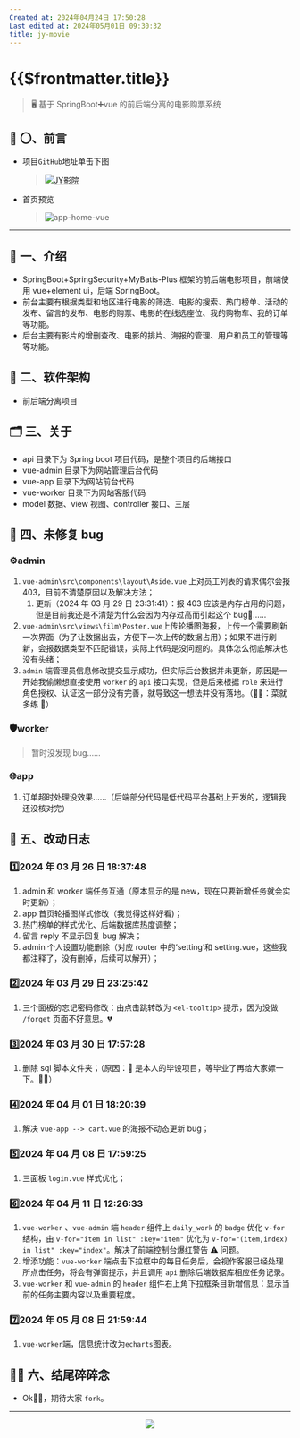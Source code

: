 ```yaml
---
Created at: 2024年04月24日 17:50:28
Last edited at: 2024年05月01日 09:30:32
title: jy-movie
---
```

# {{$frontmatter.title}}

 


> 🖥️ 基于 SpringBoot➕vue 的前后端分离的电影购票系统
## 🎤 〇、前言
- 项目`GitHub`地址单击下图
  > [![JY影院](https://github-readme-stats.vercel.app/api/pin/?username=get1024&repo=jy-movie&show_owner=true)](https://github.com/get1024/jy-movie)
- 首页预览
  > ![app-home-vue](/blog/project/JY-movie/app_home_vue.png)
---
## 📃 一、介绍
- SpringBoot+SpringSecurity+MyBatis-Plus 框架的前后端电影项目，前端使用 vue+element ui，后端 SpringBoot。
- 前台主要有根据类型和地区进行电影的筛选、电影的搜索、热门榜单、活动的发布、留言的发布、电影的购票、电影的在线选座位、我的购物车、我的订单等功能。
- 后台主要有影片的增删查改、电影的排片、海报的管理、用户和员工的管理等等功能。
## 📱 二、软件架构
- 前后端分离项目
## 🗂️ 三、关于
- api 目录下为 Spring boot 项目代码，是整个项目的后端接口
- vue-admin 目录下为网站管理后台代码
- vue-app 目录下为网站前台代码
- vue-worker 目录下为网站客服代码
- model 数据、view 视图、controller 接口、三层
## 🐞 四、未修复 bug
### ⚙️admin
1. `vue-admin\src\components\layout\Aside.vue` 上对员工列表的请求偶尔会报 403，目前不清楚原因以及解决方法；
   1. 更新（2024 年 03 月 29 日 23:31:41）：报 403 应该是内存占用的问题，但是目前我还是不清楚为什么会因为内存过高而引起这个 bug🐛……
2. `vue-admin\src\views\film\Poster.vue`上传轮播图海报，上传一个需要刷新一次界面（为了让数据出去，方便下一次上传的数据占用）；如果不进行刷新，会报数据类型不匹配错误，实际上代码是没问题的。具体怎么彻底解决也没有头绪；
3. `admin` 端管理员信息修改提交显示成功，但实际后台数据并未更新，原因是一开始我偷懒想直接使用 `worker` 的 `api` 接口实现，但是后来根据 `role` 来进行角色授权、认证这一部分没有完善，就导致这一想法并没有落地。（🙌🏼：菜就多练 🙈）
### 🛡️worker
> 暂时没发现 bug……
### 🌐app
1. 订单超时处理没效果……（后端部分代码是低代码平台基础上开发的，逻辑我还没核对完）
## 🔧 五、改动日志
### 1️⃣2024 年 03 月 26 日 18:37:48
1. admin 和 worker 端任务互通（原本显示的是 new，现在只要新增任务就会实时更新）；
2. app 首页轮播图样式修改（我觉得这样好看)；
3. 热门榜单的样式优化、后端数据库热度调整；
4. 留言 reply 不显示回复 bug 解决；
5. admin 个人设置功能删除（对应 router 中的‘setting’和 setting.vue，这些我都注释了，没有删掉，后续可以解开）；
### 2️⃣2024 年 03 月 29 日 23:25:42
1. 三个面板的忘记密码修改：由点击跳转改为 `<el-tooltip>` 提示，因为没做 `/forget` 页面不好意思。💔
### 3️⃣2024 年 03 月 30 日 17:57:28
1. 删除 sql 脚本文件夹；（原因：🌟 是本人的毕设项目，等毕业了再给大家嫖一下。🙏🏼）
### 4️⃣2024 年 04 月 01 日 18:20:39
1. 解决 `vue-app --> cart.vue` 的海报不动态更新 bug；
### 5️⃣2024 年 04 月 08 日 17:59:25
1. 三面板 `login.vue` 样式优化；
### 6️⃣2024 年 04 月 11 日 12:26:33
1. `vue-worker` 、`vue-admin` 端 `header` 组件上 `daily_work` 的 `badge` 优化 `v-for` 结构，由 `v-for="item in list" :key="item"` 优化为 `v-for="(item,index) in list" :key="index"`。解决了前端控制台爆红警告 ⚠️ 问题。
2. 增添功能：`vue-worker` 端点击下拉框中的每日任务后，会视作客服已经处理所点击任务，将会有弹窗提示，并且调用 `api` 删除后端数据库相应任务记录。
3. `vue-worker` 和 `vue-admin` 的 `header` 组件右上角下拉框条目新增信息：显示当前的任务主要内容以及重要程度。
### 7️⃣2024 年 05 月 08 日 21:59:44
1. `vue-worker`端，信息统计改为`echarts`图表。
## 🙌🏼 六、结尾碎碎念
- Ok👌🏼，期待大家 `fork`。
<!-- - 个人联系方式 [personal home](../../../../index.md)，有兴趣可以联系讨论交流。 -->

---
<div align="center"><img src="https://github-readme-stats.vercel.app/api?username=get1024&show_icons=true&role=OWNER,ORGANIZATION_MEMBER,COLLABORATOR&theme=radical&hide_border=true&show_owner=true"/></div>